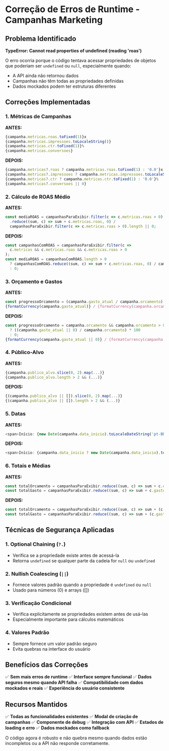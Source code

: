 # Correção de Erros de Runtime - Campanhas Marketing

## Problema Identificado
**TypeError: Cannot read properties of undefined (reading 'roas')**

O erro ocorria porque o código tentava acessar propriedades de objetos que poderiam ser `undefined` ou `null`, especialmente quando:
- A API ainda não retornou dados
- Campanhas não têm todas as propriedades definidas
- Dados mockados podem ter estruturas diferentes

## Correções Implementadas

### 1. **Métricas de Campanhas**
**ANTES:**
```typescript
{campanha.metricas.roas.toFixed(1)}x
{campanha.metricas.impressoes.toLocaleString()}
{campanha.metricas.ctr.toFixed(1)}%
{campanha.metricas.conversoes}
```

**DEPOIS:**
```typescript
{campanha.metricas?.roas ? campanha.metricas.roas.toFixed(1) : '0.0'}x
{campanha.metricas?.impressoes ? campanha.metricas.impressoes.toLocaleString() : '0'}
{campanha.metricas?.ctr ? campanha.metricas.ctr.toFixed(1) : '0.0'}%
{campanha.metricas?.conversoes || 0}
```

### 2. **Cálculo de ROAS Médio**
**ANTES:**
```typescript
const mediaROAS = campanhasParaExibir.filter(c => c.metricas.roas > 0)
  .reduce((sum, c) => sum + c.metricas.roas, 0) / 
  campanhasParaExibir.filter(c => c.metricas.roas > 0).length || 0;
```

**DEPOIS:**
```typescript
const campanhasComROAS = campanhasParaExibir.filter(c => 
  c.metricas && c.metricas.roas && c.metricas.roas > 0
);
const mediaROAS = campanhasComROAS.length > 0 
  ? campanhasComROAS.reduce((sum, c) => sum + c.metricas.roas, 0) / campanhasComROAS.length 
  : 0;
```

### 3. **Orçamento e Gastos**
**ANTES:**
```typescript
const progressoOrcamento = (campanha.gasto_atual / campanha.orcamento) * 100;
{formatCurrency(campanha.gasto_atual)} / {formatCurrency(campanha.orcamento)}
```

**DEPOIS:**
```typescript
const progressoOrcamento = campanha.orcamento && campanha.orcamento > 0 
  ? ((campanha.gasto_atual || 0) / campanha.orcamento) * 100 
  : 0;
{formatCurrency(campanha.gasto_atual || 0)} / {formatCurrency(campanha.orcamento || 0)}
```

### 4. **Público-Alvo**
**ANTES:**
```typescript
{campanha.publico_alvo.slice(0, 2).map(...)}
{campanha.publico_alvo.length > 2 && (...)}
```

**DEPOIS:**
```typescript
{(campanha.publico_alvo || []).slice(0, 2).map(...)}
{(campanha.publico_alvo || []).length > 2 && (...)}
```

### 5. **Datas**
**ANTES:**
```typescript
<span>Início: {new Date(campanha.data_inicio).toLocaleDateString('pt-BR')}</span>
```

**DEPOIS:**
```typescript
<span>Início: {campanha.data_inicio ? new Date(campanha.data_inicio).toLocaleDateString('pt-BR') : 'N/A'}</span>
```

### 6. **Totais e Médias**
**ANTES:**
```typescript
const totalOrcamento = campanhasParaExibir.reduce((sum, c) => sum + c.orcamento, 0);
const totalGasto = campanhasParaExibir.reduce((sum, c) => sum + c.gasto_atual, 0);
```

**DEPOIS:**
```typescript
const totalOrcamento = campanhasParaExibir.reduce((sum, c) => sum + (c.orcamento || 0), 0);
const totalGasto = campanhasParaExibir.reduce((sum, c) => sum + (c.gasto_atual || 0), 0);
```

## Técnicas de Segurança Aplicadas

### 1. **Optional Chaining (`?.`)**
- Verifica se a propriedade existe antes de acessá-la
- Retorna `undefined` se qualquer parte da cadeia for `null` ou `undefined`

### 2. **Nullish Coalescing (`||`)**
- Fornece valores padrão quando a propriedade é `undefined` ou `null`
- Usado para números (0) e arrays ([])

### 3. **Verificação Condicional**
- Verifica explicitamente se propriedades existem antes de usá-las
- Especialmente importante para cálculos matemáticos

### 4. **Valores Padrão**
- Sempre fornece um valor padrão seguro
- Evita quebras na interface do usuário

## Benefícios das Correções

✅ **Sem mais erros de runtime**
✅ **Interface sempre funcional**
✅ **Dados seguros mesmo quando API falha**
✅ **Compatibilidade com dados mockados e reais**
✅ **Experiência do usuário consistente**

## Recursos Mantidos

✅ **Todas as funcionalidades existentes**
✅ **Modal de criação de campanhas**
✅ **Componente de debug**
✅ **Integração com API**
✅ **Estados de loading e erro**
✅ **Dados mockados como fallback**

O código agora é robusto e não quebra mesmo quando dados estão incompletos ou a API não responde corretamente.